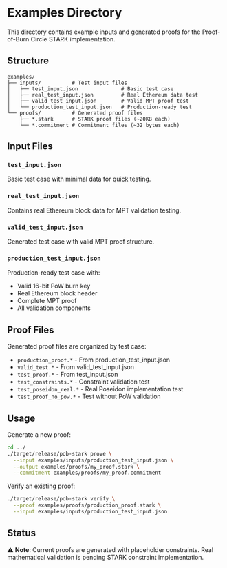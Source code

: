 # Examples Directory

This directory contains example inputs and generated proofs for the Proof-of-Burn Circle STARK implementation.

## Structure

```
examples/
├── inputs/          # Test input files
│   ├── test_input.json              # Basic test case
│   ├── real_test_input.json         # Real Ethereum data test
│   ├── valid_test_input.json        # Valid MPT proof test
│   └── production_test_input.json   # Production-ready test
└── proofs/          # Generated proof files
    ├── *.stark      # STARK proof files (~20KB each)
    └── *.commitment # Commitment files (~32 bytes each)
```

## Input Files

### `test_input.json`
Basic test case with minimal data for quick testing.

### `real_test_input.json` 
Contains real Ethereum block data for MPT validation testing.

### `valid_test_input.json`
Generated test case with valid MPT proof structure.

### `production_test_input.json`
Production-ready test case with:
- Valid 16-bit PoW burn key
- Real Ethereum block header
- Complete MPT proof
- All validation components

## Proof Files

Generated proof files are organized by test case:

- `production_proof.*` - From production_test_input.json
- `valid_test.*` - From valid_test_input.json  
- `test_proof.*` - From test_input.json
- `test_constraints.*` - Constraint validation test
- `test_poseidon_real.*` - Real Poseidon implementation test
- `test_proof_no_pow.*` - Test without PoW validation

## Usage

Generate a new proof:
```bash
cd ../
./target/release/pob-stark prove \
  --input examples/inputs/production_test_input.json \
  --output examples/proofs/my_proof.stark \
  --commitment examples/proofs/my_proof.commitment
```

Verify an existing proof:
```bash
./target/release/pob-stark verify \
  --proof examples/proofs/production_proof.stark \
  --input examples/inputs/production_test_input.json
```

## Status

⚠️ **Note**: Current proofs are generated with placeholder constraints. 
Real mathematical validation is pending STARK constraint implementation.
